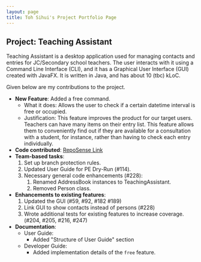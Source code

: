 ```yaml
---
layout: page
title: Toh Sihui's Project Portfolio Page
---
```


## Project: Teaching Assistant

Teaching Assistant is a desktop application used for managing contacts and entries for JC/Secondary school teachers.
The user interacts with it using a Command Line Interface (CLI), and it has a Graphical User Interface (GUI) created
with JavaFX. It is written in Java, and has about 10 (tbc) kLoC.

Given below are my contributions to the project.
* **New Feature**: Added a free command.
  * What it does: Allows the user to check if a certain datetime interval is free or occupied.
  * Justification: This feature improves the product for our target users. Teachers can have many
    items on their entry list. This feature allows them to conveniently find out if they are available for a
    consultation with a student, for instance, rather than having to check each entry individually.
* **Code contributed**: [RepoSense Link](https://nus-cs2103-ay2021s2.github.io/tp-dashboard/?search=&sort=groupTitle&sortWithin=title&since=&timeframe=commit&mergegroup=&groupSelect=groupByRepos&breakdown=false&tabOpen=true&tabType=authorship&tabAuthor=tsh22&tabRepo=AY2021S2-CS2103T-W13-4%2Ftp%5Bmaster%5D&authorshipIsMergeGroup=false&authorshipFileTypes=docs~functional-code~test-code~other&authorshipIsBinaryFileTypeChecked=false)
* **Team-based tasks**:
  1. Set up branch protection rules.
  1. Updated User Guide for PE Dry-Run (#114).
  1. Necessary general code enhancements (#228):
      1. Renamed AddressBook instances to TeachingAssistant.
      1. Removed Person class.
* **Enhancements to existing features**:
  1. Updated the GUI (#59, #92, #182 #189)
  1. Link GUI to show contacts instead of persons (#228)
  1. Wrote additional tests for existing features to increase coverage. (#204, #205, #216, #247)
* **Documentation**:
  * User Guide:
    * Added "Structure of User Guide" section
  * Developer Guide:
    * Added implementation details of the `free` feature.

